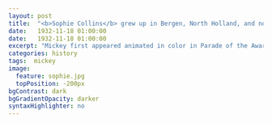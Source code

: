 ```yaml
---
layout: post
title:  "<b>Sophie Collins</b> grew up in Bergen, North Holland, and now lives in Edinburgh. Her poems have appeared or are forthcoming in <em>Poetry</em> (Chicago), <em>Poetry London</em>, <em>The Scotsman</em>, <em>The White Review</em>, <em>Ploughshares</em>, <em>Poetic Series # 4</em> (Sternberg Press) and elsewhere. She received an Eric Gregory Award in 2014. Her first collection will be published by Penguin in 2017"
date:   1932-11-18 01:00:00
date:   1932-11-18 01:00:00
excerpt: "Mickey first appeared animated in color in Parade of the Award Nominees in 1932, however the film strip was..."
categories: history
tags:  mickey
image:
  feature: sophie.jpg
  topPosition: -200px
bgContrast: dark
bgGradientOpacity: darker
syntaxHighlighter: no
---
```

